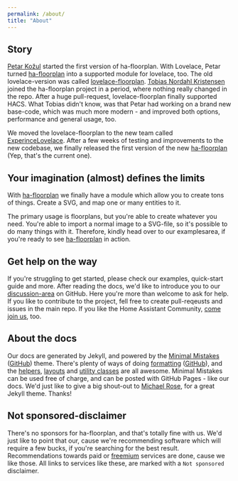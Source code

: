 ```yaml
---
permalink: /about/
title: "About"
---
```


## Story

[Petar Kožul](https://github.com/orgs/ExperienceLovelace/people/pkozul) started the first version of ha-floorplan. With Lovelace, Petar turned [ha-floorplan](https://github.com/pkozul/ha-floorplan) into a supported module for lovelace, too. The old lovelace-version was called [lovelace-floorplan](https://github.com/ExperienceLovelace/lovelace-floorplan). [Tobias Nordahl Kristensen](https://github.com/orgs/ExperienceLovelace/people/exetico) joined the ha-floorplan project in a period, where nothing really changed in the repo. After a huge pull-request, lovelace-floorplan finally supported HACS. What Tobias didn't know, was that Petar had working on a brand new base-code, which was much more modern - and improved both options, performance and general usage, too.

We moved the lovelace-floorplan to the new team called [ExperinceLovelace](https://github.com/ExperienceLovelace). After a few weeks of testing and improvements to the new codebase, we finally released the first version of the new [ha-floorplan](https://github.com/ExperienceLovelace/ha-floorplan) (Yep, that's the current one).


## Your imagination (almost) defines the limits
With [ha-floorplan](https://github.com/ExperienceLovelace/ha-floorplan) we finally have a module which allow you to create tons of things. Create a SVG, and map one or many entities to it. 

The primary usage is floorplans, but you're able to create whatever you need. You're able to import a normal image to a SVG-file, so it's possible to do many things with it. Therefore, kindly head over to our examplesarea, if you're ready to see [ha-floorplan](https://github.com/ExperienceLovelace/ha-floorplan) in action.


## Get help on the way

If you're struggling to get started,  please check our examples, quick-start guide and more. After reading the docs, we'd like to introduce you to our [discussion-area](https://github.com/ExperienceLovelace/ha-floorplan/discussions) on GitHub. Here you're more than welcome to ask for help. If you like to contribute to the project, fell free to create pull-reqeusts and issues in the main repo. If you like the Home Assistant Community, [come join us](https://community.home-assistant.io/t/floorplan-now-available-as-a-lovelace-card/115489), too.


## About the docs

Our docs are generated by Jekyll, and powered by the [Minimal Mistakes](https://mmistakes.github.io/minimal-mistakes/) ([GitHub](https://github.com/mmistakes/minimal-mistakes)) theme. There's plenty of ways of doing [formatting](https://mmistakes.github.io/minimal-mistakes/markup/markup-html-tags-and-formatting/) ([GitHub](https://github.com/mmistakes/minimal-mistakes/edit/master/docs/_posts/2013-01-11-markup-html-tags-and-formatting.md)), and the [helpers](https://mmistakes.github.io/minimal-mistakes/docs/helpers/), [layouts](https://mmistakes.github.io/minimal-mistakes/docs/layouts/) and [utility classes](https://mmistakes.github.io/minimal-mistakes/docs/utility-classes/) are all awesome. Minimal Mistakes can be used free of charge, and can be posted with GitHub Pages - like our docs. We'd just like to give a big shout-out to [Michael Rose](https://github.com/mmistakes), for a great Jekyll theme. Thanks!

## Not sponsored-disclaimer

There's no sponsors for ha-floorplan, and that's totally fine with us. We'd just like to point that our, cause we're recommending software which will require a few bucks, if you're searching for the best result. Recommendations towards paid or [freemium](https://en.wikipedia.org/wiki/Freemium) services are done, cause we like those. All links to services like these, are marked with a `Not sponsored` disclaimer.
